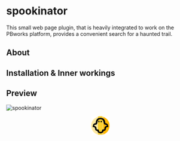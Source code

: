 # spookinator

This small web page plugin, that is heavily integrated to work on the PBworks platform, provides a convenient search for
a haunted trail.

## About

## Installation & Inner workings

## Preview

![spookinator](https://user-images.githubusercontent.com/38226878/198893940-f47c81a8-f1b5-48dc-9edf-12c2bd6f0e93.PNG)

<p align="center" width="100%">
    <img width="10%" src="favicon.png?raw=true"> 
</p>
